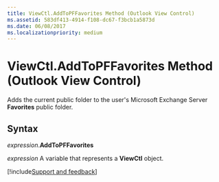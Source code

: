 ```yaml
---
title: ViewCtl.AddToPFFavorites Method (Outlook View Control)
ms.assetid: 583df413-4914-f108-dc67-f3bcb1a5873d
ms.date: 06/08/2017
ms.localizationpriority: medium
---
```



# ViewCtl.AddToPFFavorites Method (Outlook View Control)

Adds the current public folder to the user's Microsoft Exchange Server **Favorites** public folder.


## Syntax

_expression_.**AddToPFFavorites**

_expression_ A variable that represents a **ViewCtl** object.

[!include[Support and feedback](~/includes/feedback-boilerplate.md)]